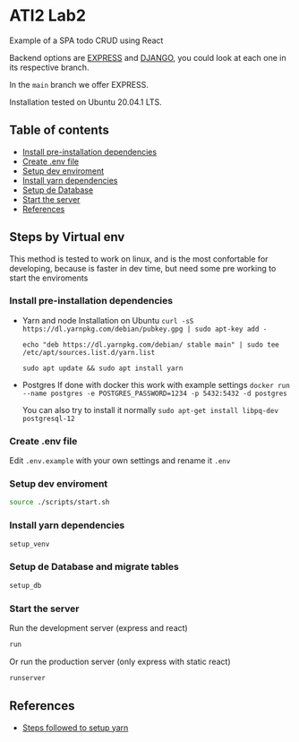 # ATI2 Lab2

Example of a SPA todo CRUD using React

Backend options are [EXPRESS][express-branch] and [DJANGO][django-branch], you could look at each one in its respective branch.

In the `main` branch we offer EXPRESS.

Installation tested on Ubuntu 20.04.1 LTS.

## Table of contents

- [Install pre-installation dependencies](#install-pre-installation-dependencies)
- [Create .env file](#create-env)
- [Setup dev enviroment](#setup-dev-env)
- [Install yarn dependencies](#setup-venv)
- [Setup de Database](#setup-db)
- [Start the server](#start-server)
- [References](#references)

## Steps by Virtual env <a name="virtualenv"></a>

This method is tested to work on linux, and is the most confortable for developing, because is faster in dev time, but need some pre working to start the enviroments

### Install pre-installation dependencies <a name="install-pre-installation-dependencies"></a>

- Yarn and node
  Installation on Ubuntu
  `curl -sS https://dl.yarnpkg.com/debian/pubkey.gpg | sudo apt-key add - `

  `echo "deb https://dl.yarnpkg.com/debian/ stable main" | sudo tee /etc/apt/sources.list.d/yarn.list`

  `sudo apt update && sudo apt install yarn`

- Postgres
  If done with docker this work with example settings
  `docker run --name postgres -e POSTGRES_PASSWORD=1234 -p 5432:5432 -d postgres`

  You can also try to install it normally
  `sudo apt-get install libpq-dev postgresql-12`

### Create .env file <a name="create-env"></a>

Edit `.env.example` with your own settings and rename it `.env`

### Setup dev enviroment <a name="setup-dev-env"></a>

```bash
source ./scripts/start.sh
```

### Install yarn dependencies <a name="setup-venv"></a>

```bash
setup_venv
```

### Setup de Database and migrate tables <a name="setup-db"></a>

```bash
setup_db
```

### Start the server <a name="start-server"></a>

Run the development server (express and react)

```bash
run
```

Or run the production server (only express with static react)

```bash
runserver
```

## References <a name="references"></a>

- [Steps followed to setup yarn][yarn]

[postgres]: https://www.digitalocean.com/community/tutorials/how-to-use-postgresql-with-your-django-application-on-ubuntu-14-04
[yarn]: https://classic.yarnpkg.com/lang/en/docs/install/#debian-stable
[django-branch]: https://github.com/Vixx-X/ati2-lab2/tree/django
[express-branch]: https://github.com/Vixx-X/ati2-lab2/tree/express
